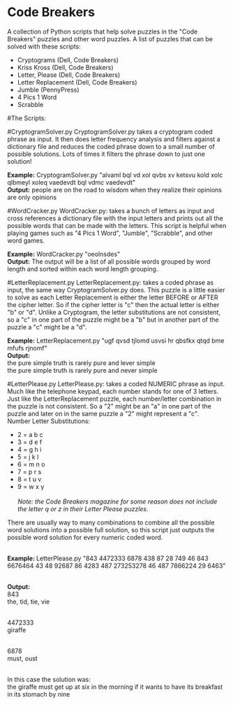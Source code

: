 # Code Breakers
A collection of Python scripts that help solve puzzles in the "Code Breakers" puzzles and other word puzzles.
A list of puzzles that can be solved with these scripts:
- Cryptograms (Dell, Code Breakers)
- Kriss Kross (Dell, Code Breakers)
- Letter, Please (Dell, Code Breakers)
- Letter Replacement (Dell, Code Breakers)
- Jumble (PennyPress) 
- 4 Pics 1 Word
- Scrabble


#The Scripts:

#CryptogramSolver.py
CryptogramSolver.py takes a cryptogram coded phrase as input. It then does letter frequency analysis and filters against a dictionary file and reduces the coded phrase down to a small number of possible solutions. Lots of times it filters the phrase down to just one solution!

<b>Example:</b> CryptogramSolver.py "alvaml bql vd xol qvbs xv ketsvu kold xolc qlbmeyl xoleq vaedevdt bql vdmc vaedevdt"
<br><b>Output:</b> people are on the road to wisdom when they realize their opinions are only opinions

#WordCracker.py
WordCracker.py: takes a bunch of letters as input and cross references a dictionary file with the input letters and prints out all the possible words that can be made with the letters. This script is helpful when playing games such as "4 Pics 1 Word", "Jumble", "Scrabble", and other word games.

<b>Example:</b> WordCracker.py "oeolnsdes"
<br><b>Output:</b> The output will be a list of all possible words grouped by word length and sorted within each word length grouping.

#LetterReplacement.py
LetterReplacement.py: takes a coded phrase as input, the same way CryptogramSolver.py does. This puzzle is a little easier to solve as each Letter Replacement is either the letter BEFORE or AFTER the cipher letter. So if the cipher letter is "c" then the actual letter is either "b" or "d". Unlike a Cryptogram, the letter substitutions are not consistent, so a "c" in one part of the puzzle might be a "b" but in another part of the puzzle a "c" might be a "d".

<b>Example:</b> LetterReplacement.py "ugf qvsd tjlomd usvsi hr qbsfkx qtqd bme mfufs rjnomf"
<br><b>Output: </b>
<br>the pure simple truth is rarely pure and lever simple 
<br>the pure simple truth is rarely pure and never simple

#LetterPlease.py
LetterPlease.py: takes a coded NUMERIC phrase as input. Much like the telephone keypad, each number stands for one of 3 letters. Just like the LetterReplacement puzzle, each number/letter combination in the puzzle is not consistent. So a "2" might be an "a" in one part of the puzzle and later on in the same puzzle a "2" might represent a "c".
<br>Number Letter Substitutions:
- 2 = a b c
- 3 = d e f
- 4 = g h i
- 5 = j k l
- 6 = m n o
- 7 = p r s
- 8 = t u v
- 9 = w x y
<br><br><i>Note: the Code Breakers magazine for some reason does not include the letter q or z in their Letter Please puzzles.</i>

There are usually way to many combinations to combine all the possible word solutions into a possible full solution, so this script just outputs the possible word solution for every numeric coded word.

<br><b>Example: </b> LetterPlease.py "843 4472333 6878 438 87 28 749 46 843 6676464 43 48 92687 86 4283 487 273253278 46 487 7866224 29 6463"

<br><b>Output: </b>
<br>843
<br>the, tid, tie, vie

<br>4472333
<br>giraffe

<br>6878
<br>must, oust

<br>In this case the solution was: 
<br>the giraffe must get up at six in the morning if it wants to have its breakfast in its stomach by nine


